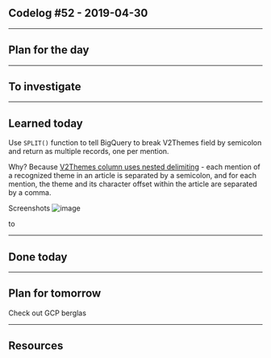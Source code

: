 ## Codelog #52 - 2019-04-30

-----

## Plan for the day
 

-----

## To investigate

-----

## Learned today

Use `SPLIT()` function to tell BigQuery to break V2Themes field by semicolon and return as multiple records, one per mention.

Why? 
Because [V2Themes column uses nested delimiting](http://data.gdeltproject.org/documentation/GDELT-Global_Knowledge_Graph_Codebook-V2.1.pdf) - each mention of a recognized theme in an article is separated by a semicolon, and for each mention, the theme and its character offset within the article are separated by a comma. 

Screenshots
![image](https://user-images.githubusercontent.com/15719191/56959999-51c18d80-6b47-11e9-80ae-339bb3c3a0ea.png)

to




-----

## Done today





-----

## Plan for tomorrow

Check out GCP berglas 

-----

## Resources

